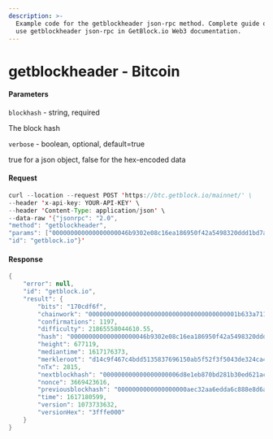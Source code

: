 ```yaml
---
description: >-
  Example code for the getblockheader json-rpc method. Сomplete guide on how to
  use getblockheader json-rpc in GetBlock.io Web3 documentation.
---
```


# getblockheader - Bitcoin

#### Parameters

`blockhash` - string, required

The block hash

`verbose` - boolean, optional, default=true

true for a json object, false for the hex-encoded data

#### Request

```java
curl --location --request POST 'https://btc.getblock.io/mainnet/' \
--header 'x-api-key: YOUR-API-KEY' \
--header 'Content-Type: application/json' \
--data-raw '{"jsonrpc": "2.0",
"method": "getblockheader",
"params": ["000000000000000000046b9302e08c16ea186950f42a5498320ddd1bd7ab3428", null],
"id": "getblock.io"}'
```

#### Response

```java
{
    "error": null,
    "id": "getblock.io",
    "result": {
        "bits": "170cdf6f",
        "chainwork": "00000000000000000000000000000000000000001b633a711a2334c78a29bb40",
        "confirmations": 1197,
        "difficulty": 21865558044610.55,
        "hash": "000000000000000000046b9302e08c16ea186950f42a5498320ddd1bd7ab3428",
        "height": 677119,
        "mediantime": 1617176373,
        "merkleroot": "d14c9f467c4bdd5135837696150ab5f52f3f5043de324ca4e5766b195b9f8f37",
        "nTx": 2815,
        "nextblockhash": "000000000000000000006d8e1eb870bd281b30ed621acf6b8d6af2a3c7ab61f1",
        "nonce": 3669423616,
        "previousblockhash": "0000000000000000000aec32aa6edda6c888e8d6a0183d9c976064f98430c2da",
        "time": 1617180599,
        "version": 1073733632,
        "versionHex": "3fffe000"
    }
}
```
